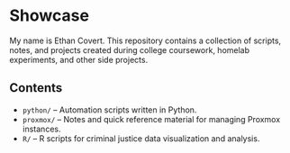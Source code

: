 # Showcase
My name is Ethan Covert.
This repository contains a collection of scripts, notes, and projects created during college coursework, homelab experiments, and other side projects.

## Contents

- `python/` – Automation scripts written in Python.
- `proxmox/` – Notes and quick reference material for managing Proxmox instances.
- `R/` – R scripts for criminal justice data visualization and analysis.
